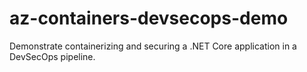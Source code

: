 # az-containers-devsecops-demo
Demonstrate containerizing and securing a .NET Core application in a DevSecOps pipeline.
